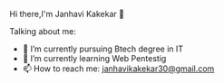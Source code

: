 Hi there,I'm Janhavi Kakekar 👋

<!--
**JanhaviKakekar/janhavikakekar** is a ✨ _special_ ✨ repository because its `README.md` (this file) appears on your GitHub profile.

Here are some ideas to get you started:
-->
Talking about me:
- 🔭 I’m currently pursuing Btech degree in IT 
- 🌱 I’m currently learning Web Pentestig 
- 📫 How to reach me: janhavikakekar30@gmail.com 


